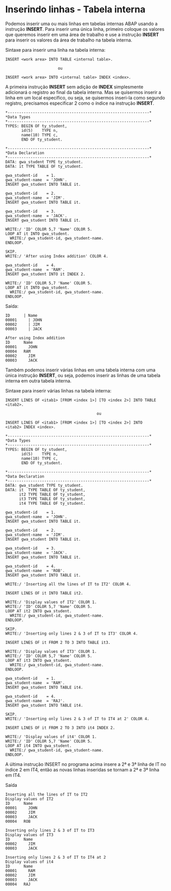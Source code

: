 # Inserindo linhas - Tabela interna

Podemos inserir uma ou mais linhas em tabelas internas ABAP usando a instrução **INSERT**. Para inserir uma única linha, primeiro coloque os valores que queremos inserir em uma área de trabalho e use a instrução **INSERT** para inserir os valores da área de trabalho na tabela interna.

Sintaxe para inserir uma linha na tabela interna:

~~~ABAP
INSERT <work area> INTO TABLE <internal table>.
                       
                       ou
                       
INSERT <work area> INTO <internal table> INDEX <index>.
~~~

A primeira instrução **INSERT** sem adição de **INDEX** simplesmente adicionará o registro ao final da tabela interna. Mas se quisermos inserir a linha em um local específico, ou seja, se quisermos inseri-la como segundo registro, precisamos especificar 2 como o índice na instrução **INSERT**.

~~~ABAP
*--------------------------------------------------------------*
*Data Types
*--------------------------------------------------------------*
TYPES: BEGIN OF ty_student,
       id(5)    TYPE n,
       name(10) TYPE c,
       END OF ty_student.

*--------------------------------------------------------------*
*Data Declaration
*--------------------------------------------------------------*
DATA: gwa_student TYPE ty_student.
DATA: it TYPE TABLE OF ty_student.

gwa_student-id    = 1.
gwa_student-name  = 'JOHN'.
INSERT gwa_student INTO TABLE it.

gwa_student-id    = 2.
gwa_student-name  = 'JIM'.
INSERT gwa_student INTO TABLE it.

gwa_student-id    = 3.
gwa_student-name  = 'JACK'.
INSERT gwa_student INTO TABLE it.

WRITE:/ 'ID' COLOR 5,7 'Name' COLOR 5.
LOOP AT it INTO gwa_student.
  WRITE:/ gwa_student-id, gwa_student-name.
ENDLOOP.

SKIP.
WRITE:/ 'After using Index addition' COLOR 4.

gwa_student-id    = 4.
gwa_student-name  = 'RAM'.
INSERT gwa_student INTO it INDEX 2.

WRITE:/ 'ID' COLOR 5,7 'Name' COLOR 5.
LOOP AT it INTO gwa_student.
  WRITE:/ gwa_student-id, gwa_student-name.
ENDLOOP.
~~~
Saída:
~~~
ID	    | Name
00001	  | JOHN
00002	  | JIM
00003	  | JACK

After using Index addition
ID	    Name
00001	  JOHN
00004   RAM
00002	  JIM
00003	  JACK
~~~

Também podemos inserir várias linhas em uma tabela interna com uma única instrução **INSERT**, ou seja, podemos inserir as linhas de uma tabela interna em outra tabela interna.

Sintaxe para inserir várias linhas na tabela interna:
~~~ABAP
INSERT LINES OF <itab1> [FROM <index 1>] [TO <index 2>] INTO TABLE <itab2>.

                                        ou
                                        
INSERT LINES OF <itab1> [FROM <index 1>] [TO <index 2>] INTO 
<itab2> INDEX <index>.
~~~

~~~ABAP
*--------------------------------------------------------------*
*Data Types
*--------------------------------------------------------------*
TYPES: BEGIN OF ty_student,
       id(5)    TYPE n,
       name(10) TYPE c,
       END OF ty_student.

*--------------------------------------------------------------*
*Data Declaration
*--------------------------------------------------------------*
DATA: gwa_student TYPE ty_student.
DATA: it  TYPE TABLE OF ty_student,
      it2 TYPE TABLE OF ty_student,
      it3 TYPE TABLE OF ty_student,
      it4 TYPE TABLE OF ty_student.

gwa_student-id    = 1.
gwa_student-name  = 'JOHN'.
INSERT gwa_student INTO TABLE it.

gwa_student-id    = 2.
gwa_student-name  = 'JIM'.
INSERT gwa_student INTO TABLE it.

gwa_student-id    = 3.
gwa_student-name  = 'JACK'.
INSERT gwa_student INTO TABLE it.

gwa_student-id    = 4.
gwa_student-name  = 'ROB'.
INSERT gwa_student INTO TABLE it.

WRITE:/ 'Inserting all the lines of IT to IT2' COLOR 4.

INSERT LINES OF it INTO TABLE it2.

WRITE:/ 'Display values of IT2' COLOR 1.
WRITE:/ 'ID' COLOR 5,7 'Name' COLOR 5.
LOOP AT it2 INTO gwa_student.
  WRITE:/ gwa_student-id, gwa_student-name.
ENDLOOP.

SKIP.
WRITE:/ 'Inserting only lines 2 & 3 of IT to IT3' COLOR 4.

INSERT LINES OF it FROM 2 TO 3 INTO TABLE it3.

WRITE:/ 'Display values of IT3' COLOR 1.
WRITE:/ 'ID' COLOR 5,7 'Name' COLOR 5.
LOOP AT it3 INTO gwa_student.
  WRITE:/ gwa_student-id, gwa_student-name.
ENDLOOP.

gwa_student-id    = 1.
gwa_student-name  = 'RAM'.
INSERT gwa_student INTO TABLE it4.

gwa_student-id    = 4.
gwa_student-name  = 'RAJ'.
INSERT gwa_student INTO TABLE it4.

SKIP.
WRITE:/ 'Inserting only lines 2 & 3 of IT to IT4 at 2' COLOR 4.

INSERT LINES OF it FROM 2 TO 3 INTO it4 INDEX 2.

WRITE:/ 'Display values of it4' COLOR 1.
WRITE:/ 'ID' COLOR 5,7 'Name' COLOR 5.
LOOP AT it4 INTO gwa_student.
  WRITE:/ gwa_student-id, gwa_student-name.
ENDLOOP.
~~~

A última instrução INSERT no programa acima insere a 2ª e 3ª linha de IT no índice 2 em IT4, então as novas linhas inseridas se tornam a 2ª e 3ª linha em IT4.

Saída
~~~
Inserting all the lines of IT to IT2
Display values of IT2
ID	    Name
00001	  JOHN
00002	  JIM
00003	  JACK
00004   ROB

Inserting only lines 2 & 3 of IT to IT3
Display values of IT3
ID	    Name
00002	  JIM
00003	  JACK

Inserting only lines 2 & 3 of IT to IT4 at 2
Display values of it4
ID	    Name
00001	  RAM
00002	  JIM
00003	  JACK
00004   RAJ
~~~
